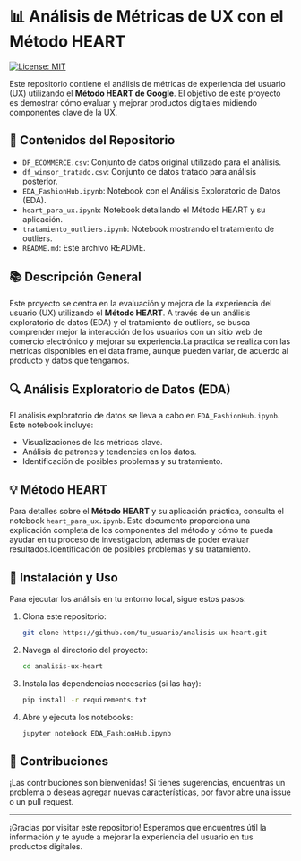 # 📊 Análisis de Métricas de UX con el Método HEART

[![License: MIT](https://img.shields.io/badge/License-MIT-yellow.svg)](https://opensource.org/licenses/MIT)

Este repositorio contiene el análisis de métricas de experiencia del usuario (UX) utilizando el **Método HEART de Google**. El objetivo de este proyecto es demostrar cómo evaluar y mejorar productos digitales midiendo componentes clave de la UX. 

## 📁 Contenidos del Repositorio

- `DF_ECOMMERCE.csv`: Conjunto de datos original utilizado para el análisis.
- `df_winsor_tratado.csv`: Conjunto de datos tratado para análisis posterior.
- `EDA_FashionHub.ipynb`: Notebook con el Análisis Exploratorio de Datos (EDA).
- `heart_para_ux.ipynb`: Notebook detallando el Método HEART y su aplicación.
- `tratamiento_outliers.ipynb`: Notebook mostrando el tratamiento de outliers.
- `README.md`: Este archivo README.

## 📚 Descripción General

Este proyecto se centra en la evaluación y mejora de la experiencia del usuario (UX) utilizando el **Método HEART**. A través de un análisis exploratorio de datos (EDA) y el tratamiento de outliers, se busca comprender mejor la interacción de los usuarios con un sitio web de comercio electrónico y mejorar su experiencia.La practica se realiza con las metricas disponibles en el data frame, aunque pueden variar, de acuerdo al producto y datos que tengamos.

## 🔍 Análisis Exploratorio de Datos (EDA)

El análisis exploratorio de datos se lleva a cabo en `EDA_FashionHub.ipynb`. Este notebook incluye:

- Visualizaciones de las métricas clave.
- Análisis de patrones y tendencias en los datos.
- Identificación de posibles problemas y su tratamiento.

## 💡 Método HEART

Para detalles sobre el **Método HEART** y su aplicación práctica, consulta el notebook `heart_para_ux.ipynb`. Este documento proporciona una explicación completa de los componentes del método y cómo te pueda ayudar en tu proceso de investigacion, ademas de poder evaluar resultados.Identificación de posibles problemas y su tratamiento.

## 🚀 Instalación y Uso

Para ejecutar los análisis en tu entorno local, sigue estos pasos:

1. Clona este repositorio:
    ```sh
    git clone https://github.com/tu_usuario/analisis-ux-heart.git
    ```
2. Navega al directorio del proyecto:
    ```sh
    cd analisis-ux-heart
    ```
3. Instala las dependencias necesarias (si las hay):
    ```sh
    pip install -r requirements.txt
    ```
4. Abre y ejecuta los notebooks:
    ```sh
    jupyter notebook EDA_FashionHub.ipynb
    ```

## 🤝 Contribuciones

¡Las contribuciones son bienvenidas! Si tienes sugerencias, encuentras un problema o deseas agregar nuevas características, por favor abre una issue o un pull request.


---

¡Gracias por visitar este repositorio! Esperamos que encuentres útil la información y te ayude a mejorar la experiencia del usuario en tus productos digitales.
